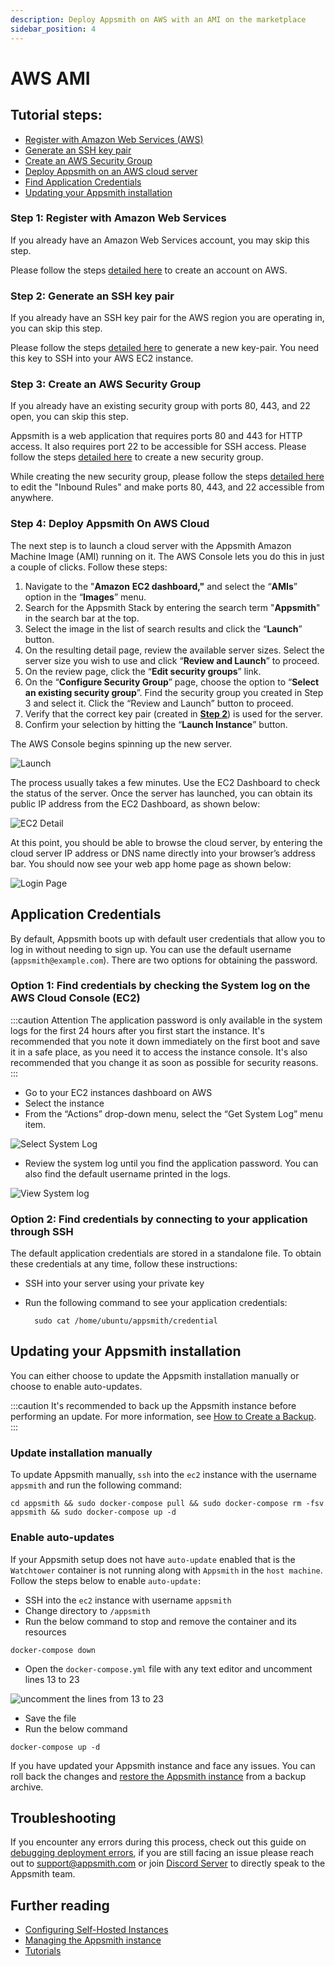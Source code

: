 ```yaml
---
description: Deploy Appsmith on AWS with an AMI on the marketplace
sidebar_position: 4
---
```


# AWS AMI

## Tutorial steps:

* [Register with Amazon Web Services (AWS)](./aws-ami.md#step-1-register-with-amazon-web-services)
* [Generate an SSH key pair](./aws-ami.md#step-2-generate-an-ssh-key-pair)
* [Create an AWS Security Group](./aws-ami.md#step-3-create-an-aws-security-group)
* [Deploy Appsmith on an AWS cloud server](./aws-ami.md#step-3-create-an-aws-security-group)
* [Find Application Credentials](./aws-ami.md#application-credentials)
* [Updating your Appsmith installation](./aws-ami.md#updating-your-appsmith-installation)

### Step 1: Register with Amazon Web Services

If you already have an Amazon Web Services account, you may skip this step.

Please follow the steps [detailed here](https://aws.amazon.com/premiumsupport/knowledge-center/create-and-activate-aws-account/) to create an account on AWS.

### Step 2: Generate an SSH key pair

If you already have an SSH key pair for the AWS region you are operating in, you can skip this step.

Please follow the steps [detailed here](https://docs.aws.amazon.com/AWSEC2/latest/UserGuide/ec2-key-pairs.html#having-ec2-create-your-key-pair) to generate a new key-pair. You need this key to SSH into your AWS EC2 instance.

### Step 3: Create an AWS Security Group

If you already have an existing security group with ports 80, 443, and 22 open, you can skip this step.

Appsmith is a web application that requires ports 80 and 443 for HTTP access. It also requires port 22 to be accessible for SSH access. Please follow the steps [detailed here](https://docs.aws.amazon.com/AWSEC2/latest/UserGuide/working-with-security-groups.html#creating-security-group) to create a new security group.

While creating the new security group, please follow the steps [detailed here](https://docs.aws.amazon.com/AWSEC2/latest/UserGuide/working-with-security-groups.html#adding-security-group-rule) to edit the "Inbound Rules" and make ports 80, 443, and 22 accessible from anywhere.

### Step 4: Deploy Appsmith On AWS Cloud

The next step is to launch a cloud server with the Appsmith Amazon Machine Image (AMI) running on it. The AWS Console lets you do this in just a couple of clicks. Follow these steps:

1. Navigate to the "**Amazon** **EC2 dashboard,"** and select the “**AMIs**” option in the “**Images**” menu.
2. Search for the Appsmith Stack by entering the search term "**Appsmith**" in the search bar at the top.
3. Select the image in the list of search results and click the “**Launch**” button.
4. On the resulting detail page, review the available server sizes. Select the server size you wish to use and click “**Review and Launch**” to proceed.
5. On the review page, click the “**Edit security groups**” link.
6. On the “**Configure Security Group**” page, choose the option to “**Select an existing security group**”. Find the security group you created in Step 3 and select it. Click the “Review and Launch” button to proceed.
7. Verify that the correct key pair (created in [**Step 2**](./aws-ami#step-2-generate-an-ssh-key-pair)) is used for the server.
8. Confirm your selection by hitting the “**Launch Instance**” button.

The AWS Console begins spinning up the new server.

![Launch](/img/aws-launch.png)

The process usually takes a few minutes. Use the EC2 Dashboard to check the status of the server. Once the server has launched, you can obtain its public IP address from the EC2 Dashboard, as shown below:

![EC2 Detail](/img/aws-ec2-detail.png)

At this point, you should be able to browse the cloud server, by entering the cloud server IP address or DNS name directly into your browser’s address bar. You should now see your web app home page as shown below:

![Login Page](/img/aws-login-page.png)

## Application Credentials

By default, Appsmith boots up with default user credentials that allow you to log in without needing to sign up. You can use the default username (`appsmith@example.com`). There are two options for obtaining the password.

### Option 1: Find credentials by checking the System log on the AWS Cloud Console (EC2)

:::caution Attention
The application password is only available in the system logs for the first 24 hours after you first start the instance. It's recommended that you note it down immediately on the first boot and save it in a safe place, as you need it to access the instance console. It's also recommended that you change it as soon as possible for security reasons.
:::

* Go to your EC2 instances dashboard on AWS
* Select the instance
* From the “Actions” drop-down menu, select the “Get System Log” menu item.

![Select System Log](/img/aws-select-system-log.png)

* Review the system log until you find the application password. You can also find the default username printed in the logs.

![View System log](/img/aws-system-log.png)

### Option 2: Find credentials by connecting to your application through SSH

The default application credentials are stored in a standalone file. To obtain these credentials at any time, follow these instructions:

* SSH into your server using your private key
*   Run the following command to see your application credentials:

    ```
      sudo cat /home/ubuntu/appsmith/credential
    ```

## Updating your Appsmith installation

You can either choose to update the Appsmith installation manually or choose to enable auto-updates.

:::caution
   It's recommended to back up the Appsmith instance before performing an update. For more information, see [How to Create a Backup](/getting-started/setup/instance-management/appsmithctl#backup-instance).
:::


### Update installation manually

To update Appsmith manually, `ssh` into the `ec2` instance with the username `appsmith` and run the following command:

```
cd appsmith && sudo docker-compose pull && sudo docker-compose rm -fsv appsmith && sudo docker-compose up -d
```

### Enable auto-updates

If your Appsmith setup does not have `auto-update` enabled that is the `Watchtower` container is not running along with `Appsmith` in the `host machine`. Follow the steps below to enable `auto-update:`

* SSH into the `ec2` instance with username `appsmith`
* Change directory to `/appsmith`
* Run the below command to stop and remove the container and its resources

```
docker-compose down
```

* Open the `docker-compose.yml` file with any text editor and uncomment lines 13 to 23

![uncomment the lines from 13 to 23](</img/Docker-Compose-Yml-File-UnComment-for-AutoUpdates_(1).png>)

* Save the file
* Run the below command

```
docker-compose up -d
```
If you have updated your Appsmith instance and face any issues. You can roll back the changes and [restore the Appsmith instance](/getting-started/setup/instance-management/appsmithctl#restore-instance) from a backup archive. 


## Troubleshooting


If you encounter any errors during this process, check out this guide on [debugging deployment errors](/help-and-support/troubleshooting-guide/deployment-errors), if you are still facing an issue please reach out to [support@appsmith.com](mailto:support@appsmith.com) or join [Discord Server](https://discord.com/invite/rBTTVJp) to directly speak to the Appsmith team.


## Further reading

* [Configuring Self-Hosted Instances](/getting-started/setup/instance-configuration/#configuring-docker-installations)
* [Managing the Appsmith instance](/getting-started/setup/instance-management)
* [Tutorials](/getting-started/tutorials)
